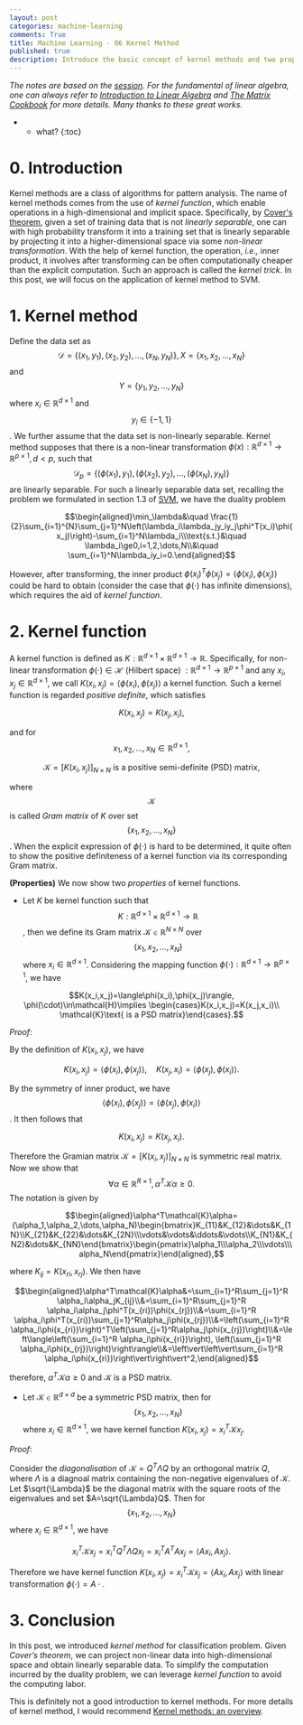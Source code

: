 ```yaml
---
layout: post
categories: machine-learning
comments: True
title: Machine Learning - 06 Kernel Method
published: true
description: Introduce the basic concept of kernel methods and two properties of it with proof details. 
---
```


*The notes are based on the [session]( https://github.com/shuhuai007/Machine-Learning-Session). For the fundamental of linear algebra, one can always refer to [Introduction to Linear Algebra](http://math.mit.edu/~gs/linearalgebra/) and [The Matrix Cookbook](https://www.math.uwaterloo.ca/~hwolkowi/matrixcookbook.pdf) for more details. Many thanks to these great works.*

* * what?
{:toc}
# 0. Introduction

Kernel methods are a class of algorithms for pattern analysis. The name of kernel methods comes from the use of *kernel function*, which enable operations in a high-dimensional and implicit space. Specifically, by [Cover's theorem](https://en.wikipedia.org/wiki/Cover%27s_theorem), given a set of training data that is not *linearly separable*, one can with high probability transform it into a training set that is linearly separable by projecting it into a higher-dimensional space via some *non-linear transformation*. With the help of kernel function, the operation, *i.e.,* inner product, it involves after transforming can be often computationally cheaper than the explicit computation. Such an approach is called the *kernel trick*. In this post, we will focus on the application of kernel method to SVM.

# 1. Kernel method

Define the data set as $$\mathcal{D}=\{(x_1,y_1),(x_2,y_2),\dots,(x_N,y_N)\}, X=\{x_1,x_2,\dots,x_N\}$$ and $$Y=\{y_1,y_2,\dots,y_N\}$$ where $x_i\in\mathbb{R}^{d\times 1}$ and $$y_i\in\{-1,1\}$$. We further assume that the data set is non-linearly separable. Kernel method supposes that there is a non-linear transformation $\phi(x):\mathbb{R}^{d\times 1}\to\mathbb{R}^{p\times 1},d<p,$  such that $$\mathcal{D}_p=\{(\phi(x_1),y_1),(\phi(x_2),y_2),\dots,(\phi(x_N),y_N)\}$$ are linearly separable. For such a linearly separable data set, recalling the problem we formulated in section 1.3 of [SVM](https://2ez4ai.github.io/2020/10/28/support_vector_machine-ml05/), we have the duality problem

$$\begin{aligned}\min_\lambda&\quad \frac{1}{2}\sum_{i=1}^{N}\sum_{j=1}^N\left(\lambda_i\lambda_jy_iy_j\phi^T(x_i)\phi(x_j)\right)-\sum_{i=1}^N\lambda_i\\\text{s.t.}&\quad \lambda_i\ge0,i=1,2,\dots,N\\&\quad \sum_{i=1}^N\lambda_iy_i=0.\end{aligned}$$

However, after transforming, the inner product $\phi(x_i)^T\phi(x_j)=\langle\phi(x_i),\phi(x_j)\rangle$ could be hard to obtain (consider the case that $\phi(\cdot)$ has infinite dimensions), which requires the aid of *kernel function*.

# 2. Kernel function

A kernel function is defined as $K:\mathbb{R}^{d\times 1}\times\mathbb{R}^{d\times 1}\to\mathbb{R}$. Specifically, for non-linear transformation $\phi(\cdot)\in\mathcal{H}\text{ (Hilbert space) }:\mathbb{R}^{d\times 1}\to\mathbb{R}^{p\times 1}$ and any $x_i,x_j\in\mathbb{R}^{d\times 1}$, we call $K(x_i,x_j)=\langle\phi(x_i),\phi(x_j)\rangle$ a kernel function. Such a kernel function is regarded *positive definite*, which satisfies

$$K(x_i,x_j)=K(x_j,x_i),$$

and for $$x_{1},x_{2},\dots,x_{N}\in\mathbb{R}^{d\times 1},$$

$$\mathcal{K}=[K(x_{i},x_{j})]_{N\times N}\text{ is a positive semi-definite (PSD) matrix},$$

where $$\mathcal{K}$$ is called *Gram matrix* of $K$ over set $$\{x_{1},x_{2},\dots,x_{N}\}$$. When the explicit expression of $\phi(\cdot)$ is hard to be determined, it quite often to show the positive definiteness of a kernel function via its corresponding Gram matrix. 

**(Properties)** We now show two *properties* of kernel functions. 

- Let $K$ be kernel function such that $$K:\mathbb{R}^{d\times 1}\times\mathbb{R}^{d\times 1}\to\mathbb{R}$$, then we define its Gram matrix $\mathcal{K}\in\mathbb{R}^{N\times N}$ over $$\{x_1,x_2,\dots,x_N\}$$ where $x_i\in\mathbb{R}^{d\times 1}$. Considering the mapping function $\phi(\cdot):\mathbb{R}^{d\times 1}\to\mathbb{R}^{p\times 1}$, we have

$$K(x_i,x_j)=\langle\phi(x_i),\phi(x_j)\rangle, \phi(\cdot)\in\mathcal{H}\implies \begin{cases}K(x_i,x_j)=K(x_j,x_i)\\ \mathcal{K}\text{ is a PSD matrix}\end{cases}.$$

*Proof*: 

By the definition of $K(x_i,x_j)$, we have

$$K(x_i,x_j)=\langle \phi(x_i),\phi(x_j)\rangle,\quad K(x_j,x_i)=\langle \phi(x_j),\phi(x_i)\rangle.$$

By the symmetry of inner product, we have $$\langle \phi(x_i),\phi(x_j)\rangle=\langle \phi(x_j),\phi(x_i)\rangle$$. It then follows that

$$K(x_i,x_j)=K(x_j,x_i).$$

Therefore the Gramian matrix $\mathcal{K}=[K(x_{i},x_{j})]_{N\times N}$ is symmetric real matrix. Now we show that $$\forall\alpha\in\mathbb{R}^{R\times 1}, \alpha^T\mathcal{K}\alpha\ge 0.$$ The notation is given by

$$\begin{aligned}\alpha^T\mathcal{K}\alpha=(\alpha_1,\alpha_2,\dots,\alpha_N)\begin{bmatrix}K_{11}&K_{12}&\dots&K_{1N}\\K_{21}&K_{22}&\dots&K_{2N}\\\vdots&\vdots&\ddots&\vdots\\K_{N1}&K_{N2}&\dots&K_{NN}\end{bmatrix}\begin{pmatrix}\alpha_1\\\alpha_2\\\vdots\\\alpha_N\end{pmatrix}\end{aligned},$$

where $K_{ij}=K(x_{ri},x_{rj})$. We then have

$$\begin{aligned}\alpha^T\mathcal{K}\alpha&=\sum_{i=1}^R\sum_{j=1}^R \alpha_i\alpha_jK_{ij}\\&=\sum_{i=1}^R\sum_{j=1}^R \alpha_i\alpha_j\phi^T(x_{ri})\phi(x_{rj})\\&=\sum_{i=1}^R \alpha_i\phi^T(x_{ri})\sum_{j=1}^R\alpha_j\phi(x_{rj})\\&=\left(\sum_{i=1}^R \alpha_i\phi(x_{ri})\right)^T\left(\sum_{j=1}^R\alpha_j\phi(x_{rj})\right)\\&=\left\langle\left(\sum_{i=1}^R \alpha_i\phi(x_{ri})\right), \left(\sum_{j=1}^R \alpha_i\phi(x_{rj})\right)\right\rangle\\&=\left\vert\left\vert\sum_{i=1}^R \alpha_i\phi(x_{ri})\right\vert\right\vert^2,\end{aligned}$$

therefore, $\alpha^T\mathcal{K}\alpha\ge 0$ and $\mathcal{K}$ is a PSD matrix.$\tag*{$\blacksquare$}$

- Let $\mathcal{K}\in\mathbb{R}^{d\times d}$ be a symmetric PSD matrix, then for $$\{x_1,x_2,\dots,x_N\}$$ where $x_i\in\mathbb{R}^{d\times 1}$, we have kernel function $K(x_i,x_j)=x_i^T\mathcal{K}x_j$.

*Proof*: 

Consider the *diagonalisation* of $\mathcal{K}=Q^T\Lambda Q$ by an orthogonal matrix $Q$, where $\Lambda$ is a diagnoal matrix containing the non-negative eigenvalues of $\mathcal{K}$. Let $\sqrt{\Lambda}$ be the diagonal matrix with the square roots of the eigenvalues and set $A=\sqrt{\Lambda}Q$.  Then for $$\{x_1,x_2,\dots,x_N\}$$ where $x_i\in\mathbb{R}^{d\times 1}$, we have

$$x_i^T\mathcal{K}x_j=x_i^TQ^T\Lambda Qx_j=x_i^TA^TA x_j=\langle A x_i,Ax_j\rangle.$$

Therefore we have kernel function $K(x_i,x_j)=x_i^T\mathcal{K}x_j=\langle Ax_i,Ax_j\rangle$ with linear transformation $\phi(\cdot)=A\cdot. \tag*{$\blacksquare$}$



# 3. Conclusion

In this post, we introduced *kernel method* for classification problem. Given *Cover’s theorem*, we can project non-linear data into high-dimensional space and obtain linearly separable data. To simplify the computation incurred by the duality problem, we can leverage *kernel function* to avoid the computing labor.

This is definitely not a good introduction to kernel methods. For more details of kernel method, I would recommend [Kernel methods: an overview](https://people.eecs.berkeley.edu/~jordan/kernels/0521813972c03_p47-84.pdf).